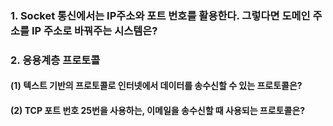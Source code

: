 ### 1. Socket 통신에서는 IP주소와 포트 번호를 활용한다. 그렇다면 도메인 주소를 IP 주소로 바꿔주는 시스템은? 



### 2. 응용계층 프로토콜

#### (1) 텍스트 기반의 프로토콜로 인터넷에서 데이터를 송수신할 수 있는 프로토콜은?

#### (2) TCP 포트 번호 25번을 사용하는, 이메일을 송수신할 때 사용되는 프로토콜은?



